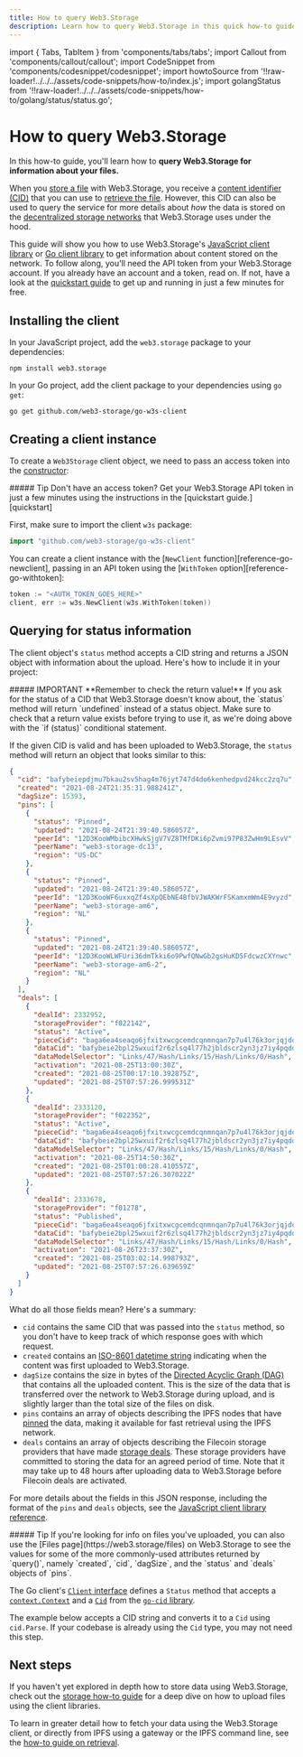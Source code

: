 ```yaml
---
title: How to query Web3.Storage
description: Learn how to query Web3.Storage in this quick how-to guide.
---
```


import { Tabs, TabItem } from 'components/tabs/tabs';
import Callout from 'components/callout/callout';
import CodeSnippet from 'components/codesnippet/codesnippet';
import howtoSource from '!!raw-loader!../../../assets/code-snippets/how-to/index.js';
import golangStatus from '!!raw-loader!../../../assets/code-snippets/how-to/golang/status/status.go';

# How to query Web3.Storage

In this how-to guide, you'll learn how to **query Web3.Storage for information about your files.**

When you [store a file][howto-store] with Web3.Storage, you receive a [content identifier (CID)][ipfs-docs-cid] that you can use to [retrieve the file][howto-retrieve]. However, this CID can also be used to query the service for more details about _how_ the data is stored on the [decentralized storage networks][concepts-decentralized-storage] that Web3.Storage uses under the hood.

This guide will show you how to use Web3.Storage's [JavaScript client library][reference-js-client] or [Go client library][reference-go-client] to get information about content stored on the network. To follow along, you'll need the API token from your Web3.Storage account. If you already have an account and a token, read on. If not, have a look at the [quickstart guide][quickstart] to get up and running in just a few minutes for free.

## Installing the client

<Tabs groupId="lang">
<TabItem value="js" label="JavaScript">

In your JavaScript project, add the `web3.storage` package to your dependencies:

```shell
npm install web3.storage
```

</TabItem>
<TabItem value="go" label="Go">

In your Go project, add the client package to your dependencies using `go get`:

```shell
go get github.com/web3-storage/go-w3s-client
```

</TabItem>
</Tabs>

## Creating a client instance

<Tabs groupId="lang">
<TabItem value="js" label="JavaScript">

To create a `Web3Storage` client object, we need to pass an access token into the [constructor][reference-js-constructor]:

<CodeSnippet lang="js" src={howtoSource} region="makeStorageClient" />

<Callout type="info">
##### Tip
Don't have an access token? Get your Web3.Storage API token in just a few minutes using the instructions in the [quickstart guide.][quickstart]
</Callout>

</TabItem>
<TabItem value="go" label="Go">

First, make sure to import the client `w3s` package:

```go
import "github.com/web3-storage/go-w3s-client"
```

You can create a client instance with the [`NewClient` function][reference-go-newclient], passing in an API token using the [`WithToken` option][reference-go-withtoken]:

```go
token := "<AUTH_TOKEN_GOES_HERE>"
client, err := w3s.NewClient(w3s.WithToken(token))
```

</TabItem>
</Tabs>

## Querying for status information

<Tabs groupId="lang">
<TabItem value="js" label="JavaScript">

The client object's `status` method accepts a CID string and returns a JSON object with information about the upload. Here's how to include it in your project:

<CodeSnippet lang="js" src={howtoSource} region="query-status" />

<Callout type="warning">
##### IMPORTANT 
**Remember to check the return value!** If you ask for the status of a CID that Web3.Storage doesn't know about, the `status` method will return `undefined` instead of a status object. Make sure to check that a return value exists before trying to use it, as we're doing above with the `if (status)` conditional statement.
</Callout>

If the given CID is valid and has been uploaded to Web3.Storage, the `status` method will return an object that looks similar to this:

```json
{
  "cid": "bafybeiepdjmu7bkau2sv5hag4m76jyt747d4do6kenhedpvd24kcc2zq7u",
  "created": "2021-08-24T21:35:31.988241Z",
  "dagSize": 15393,
  "pins": [
    {
      "status": "Pinned",
      "updated": "2021-08-24T21:39:40.586057Z",
      "peerId": "12D3KooWMbibcXHwkSjgV7VZ8TMfDKi6pZvmi97P83ZwHm9LEsvV",
      "peerName": "web3-storage-dc13",
      "region": "US-DC"
    },
    {
      "status": "Pinned",
      "updated": "2021-08-24T21:39:40.586057Z",
      "peerId": "12D3KooWF6uxxqZf4sXpQEbNE4BfbVJWAKWrFSKamxmWm4E9vyzd",
      "peerName": "web3-storage-am6",
      "region": "NL"
    },
    {
      "status": "Pinned",
      "updated": "2021-08-24T21:39:40.586057Z",
      "peerId": "12D3KooWLWFUri36dmTkki6o9PwfQNwGb2gsHuKD5FdcwzCXYnwc",
      "peerName": "web3-storage-am6-2",
      "region": "NL"
    }
  ],
  "deals": [
    {
      "dealId": 2332952,
      "storageProvider": "f022142",
      "status": "Active",
      "pieceCid": "baga6ea4seaqo6jfxitxwcgcemdcqnmnqan7p7u4l76k3orjqjdo5lengpiorcia",
      "dataCid": "bafybeie2bpl25wxuif2r6zlsq4l77h2jbldscr2yn3jz7iy4pqdd725fau",
      "dataModelSelector": "Links/47/Hash/Links/15/Hash/Links/0/Hash",
      "activation": "2021-08-25T13:00:30Z",
      "created": "2021-08-25T00:17:10.392875Z",
      "updated": "2021-08-25T07:57:26.999531Z"
    },
    {
      "dealId": 2333120,
      "storageProvider": "f022352",
      "status": "Active",
      "pieceCid": "baga6ea4seaqo6jfxitxwcgcemdcqnmnqan7p7u4l76k3orjqjdo5lengpiorcia",
      "dataCid": "bafybeie2bpl25wxuif2r6zlsq4l77h2jbldscr2yn3jz7iy4pqdd725fau",
      "dataModelSelector": "Links/47/Hash/Links/15/Hash/Links/0/Hash",
      "activation": "2021-08-25T14:50:30Z",
      "created": "2021-08-25T01:00:28.410557Z",
      "updated": "2021-08-25T07:57:26.307022Z"
    },
    {
      "dealId": 2333678,
      "storageProvider": "f01278",
      "status": "Published",
      "pieceCid": "baga6ea4seaqo6jfxitxwcgcemdcqnmnqan7p7u4l76k3orjqjdo5lengpiorcia",
      "dataCid": "bafybeie2bpl25wxuif2r6zlsq4l77h2jbldscr2yn3jz7iy4pqdd725fau",
      "dataModelSelector": "Links/47/Hash/Links/15/Hash/Links/0/Hash",
      "activation": "2021-08-26T23:37:30Z",
      "created": "2021-08-25T03:02:14.998793Z",
      "updated": "2021-08-25T07:57:26.639659Z"
    }
  ]
}
```

What do all those fields mean? Here's a summary:

- `cid` contains the same CID that was passed into the `status` method, so you don't have to keep track of which response goes with which request.
- `created` contains an [ISO-8601 datetime string][iso-8601] indicating when the content was first uploaded to Web3.Storage.
- `dagSize` contains the size in bytes of the [Directed Acyclic Graph (DAG)][ipfs-docs-merkle-dag] that contains all the uploaded content. This is the size of the data that is transferred over the network to Web3.Storage during upload, and is slightly larger than the total size of the files on disk.
- `pins` contains an array of objects describing the IPFS nodes that have [pinned][ipfs-docs-pinning] the data, making it available for fast retrieval using the IPFS network.
- `deals` contains an array of objects describing the Filecoin storage providers that have made [storage deals][fil-docs-deals]. These storage providers have committed to storing the data for an agreed period of time. Note that it may take up to 48 hours after uploading data to Web3.Storage before Filecoin deals are activated.

For more details about the fields in this JSON response, including the format of the `pins` and `deals` objects, see the [JavaScript client library reference][reference-js-status].

<Callout type="info">
##### Tip
If you're looking for info on files you've uploaded, you can also use the [Files page](https://web3.storage/files) on Web3.Storage to see the values for some of the more commonly-used attributes returned by `query()`, namely `created`, `cid`, `dagSize`, and the `status` and `deals` objects of `pins`.
</Callout>

</TabItem>
<TabItem value="go" label="Go">

The Go client's [`Client` interface](https://pkg.go.dev/github.com/web3-storage/go-w3s-client#Client) defines a `Status` method that accepts a [`context.Context`](https://pkg.go.dev/context#Context) and a [`Cid`](https://pkg.go.dev/github.com/ipfs/go-cid#Cid) from the [`go-cid` library](https://pkg.go.dev/github.com/ipfs/go-cid).

The example below accepts a CID string and converts it to a `Cid` using `cid.Parse`. If your codebase is already using the `Cid` type, you may not need this step.

<CodeSnippet lang="go" src={golangStatus} region="getStatusForCidString" />

</TabItem>
</Tabs>

## Next steps

If you haven't yet explored in depth how to store data using Web3.Storage, check out the [storage how-to guide][howto-store] for a deep dive on how to upload files using the client libraries.

To learn in greater detail how to fetch your data using the Web3.Storage client, or directly from IPFS using a gateway or the IPFS command line, see the [how-to guide on retrieval][howto-retrieve].

[quickstart]: ../intro.md#quickstart
[concepts-decentralized-storage]: ../concepts/decentralized-storage.md
[howto-store]: ./store.md
[howto-retrieve]: ./retrieve.md
[reference-js-client]: ../reference/js-client-library.md
[reference-js-constructor]: ../reference/js-client-library.md#constructor
[reference-js-status]: ../reference/js-client-library.md#check-status
[reference-go-client]: ../reference/go-client-library.md
[ipfs-docs-cid]: https://docs.ipfs.io/concepts/content-addressing/
[ipfs-docs-merkle-dag]: https://docs.ipfs.io/concepts/merkle-dag/
[ipfs-docs-pinning]: https://docs.ipfs.io/concepts/persistence/
[fil-docs-deals]: https://docs.filecoin.io/about-filecoin/how-filecoin-works/#deals
[iso-8601]: https://en.wikipedia.org/wiki/ISO_8601
